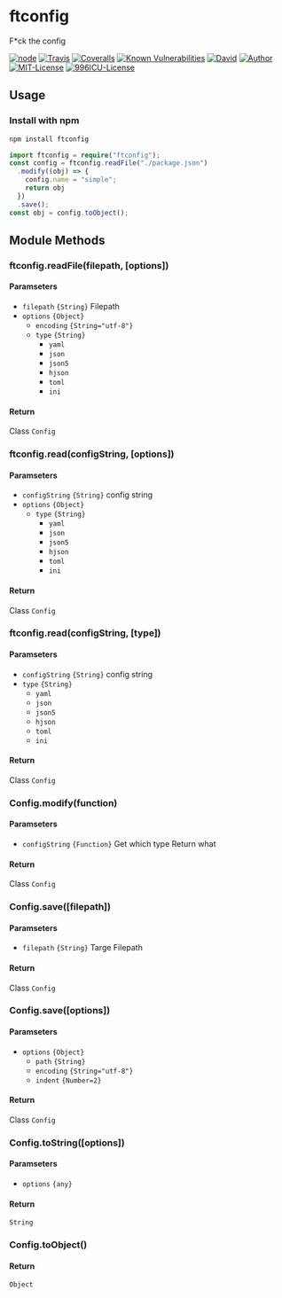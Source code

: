 # ftconfig

F*ck the config

[![node][NPM_URL]][NPM_HREF]
[![Travis][TRAVIS_URL]][TRAVIS_HREF]
[![Coveralls][COVERALLS_URL]][COVERALLS_HREF]
[![Known Vulnerabilities][SNYK_URL]][SNYK_HREF]
[![David][DAVID_URL]][DAVID_HREF]
[![Author][AUTHOR_URL]][AUTHOR_HREF]
[![MIT-License][LICENSE_URL]][LICENSE_HREF]
[![996ICU-License][LICENSE_996_URL]][LICENSE_996_HREF]

## Usage

### Install with npm

```bash
npm install ftconfig
```

```typescript
import ftconfig = require("ftconfig");
const config = ftconfig.readFile("./package.json")
  .modify((obj) => {
    config.name = "simple";
    return obj
  })
  .save();
const obj = config.toObject();
```

## Module Methods

### ftconfig.readFile(filepath, [options])

#### Paramseters

- `filepath` `{String}` Filepath
- `options` `{Object}`
  + `encoding` `{String="utf-8"}`
  + `type` `{String}`
    - `yaml`
    - `json`
    - `json5`
    - `hjson`
    - `toml`
    - `ini`

#### Return

Class `Config`

### ftconfig.read(configString, [options])

#### Paramseters

- `configString` `{String}` config string
- `options` `{Object}`
  + `type` `{String}`
    - `yaml`
    - `json`
    - `json5`
    - `hjson`
    - `toml`
    - `ini`

#### Return

Class `Config`

### ftconfig.read(configString, [type])

#### Paramseters

- `configString` `{String}` config string
- `type` `{String}`
  - `yaml`
  - `json`
  - `json5`
  - `hjson`
  - `toml`
  - `ini`

#### Return

Class `Config`

### Config.modify(function)

#### Paramseters

- `configString` `{Function}` Get which type Return what

#### Return

Class `Config`

### Config.save([filepath])

#### Paramseters

- `filepath` `{String}` Targe Filepath

#### Return

Class `Config`

### Config.save([options])

#### Paramseters

- `options` `{Object}`
  + `path` `{String}`
  + `encoding` `{String="utf-8"}`
  + `indent` `{Number=2}`

#### Return

Class `Config`

### Config.toString([options])

#### Paramseters

- `options` `{any}`

#### Return

`String`

### Config.toObject()

#### Return

`Object`

[NPM_URL]: https://img.shields.io/node/v/ftconfig.svg?style=flat-square&maxAge=600
[NPM_HREF]: https://www.npmjs.com/package/ftconfig
[TRAVIS_URL]: https://img.shields.io/travis/Arylo/ftconfig/master.svg?style=flat-square&logo=travis&maxAge=600
[TRAVIS_HREF]: https://travis-ci.org/Arylo/ftconfig
[COVERALLS_URL]: https://img.shields.io/coveralls/github/Arylo/ftconfig/master.svg?style=flat-square&maxAge=600
[COVERALLS_HREF]: https://coveralls.io/github/Arylo/ftconfig
[SNYK_URL]: https://snyk.io/test/github/Arylo/ftconfig/badge.svg?style=flat-square&maxAge=600
[SNYK_HREF]: https://snyk.io/test/github/Arylo/ftconfig
[DAVID_URL]: https://img.shields.io/david/Arylo/ftconfig.svg?style=flat-square&maxAge=600
[DAVID_HREF]: https://github.com/Arylo/ftconfig
[AUTHOR_URL]: https://img.shields.io/badge/Author-AryloYeung-blue.svg?style=flat-square&maxAge=7200
[AUTHOR_HREF]: https://github.com/arylo
[LICENSE_URL]: https://img.shields.io/github/license/Arylo/npm-project-init.svg?style=flat-square&maxAge=7200
[LICENSE_HREF]: https://opensource.org/licenses/MIT

[LICENSE_996_URL]: https://img.shields.io/badge/license-NPL%20(The%20996%20Prohibited%20License)-blue.svg?style=flat-square&maxAge=7200
[LICENSE_996_HREF]: https://github.com/996icu/996.ICU

